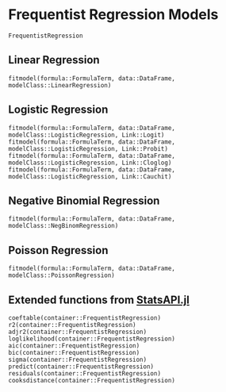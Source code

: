 # Frequentist Regression Models

```@docs
FrequentistRegression
```

## Linear Regression 
```@docs
fitmodel(formula::FormulaTerm, data::DataFrame, modelClass::LinearRegression)
```

## Logistic Regression
```@docs
fitmodel(formula::FormulaTerm, data::DataFrame, modelClass::LogisticRegression, Link::Logit)
fitmodel(formula::FormulaTerm, data::DataFrame, modelClass::LogisticRegression, Link::Probit)
fitmodel(formula::FormulaTerm, data::DataFrame, modelClass::LogisticRegression, Link::Cloglog)
fitmodel(formula::FormulaTerm, data::DataFrame, modelClass::LogisticRegression, Link::Cauchit)
```

## Negative Binomial Regression
```@docs
fitmodel(formula::FormulaTerm, data::DataFrame, modelClass::NegBinomRegression)
```

## Poisson Regression
```@docs
fitmodel(formula::FormulaTerm, data::DataFrame, modelClass::PoissonRegression)
```

## Extended functions from [StatsAPI.jl](https://github.com/JuliaStats/StatsAPI.jl)

```@docs
coeftable(container::FrequentistRegression)
r2(container::FrequentistRegression)
adjr2(container::FrequentistRegression)
loglikelihood(container::FrequentistRegression)
aic(container::FrequentistRegression)
bic(container::FrequentistRegression)
sigma(container::FrequentistRegression)
predict(container::FrequentistRegression)
residuals(container::FrequentistRegression)
cooksdistance(container::FrequentistRegression)
```